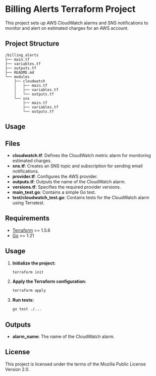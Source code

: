 # Billing Alerts Terraform Project

This project sets up AWS CloudWatch alarms and SNS notifications to monitor and alert on estimated charges for an AWS account.

## Project Structure

```
/billing_alerts
├── main.tf
├── variables.tf
├── outputs.tf
├── README.md
└── modules
    ├── cloudwatch
    │   ├── main.tf
    │   ├── variables.tf
    │   └── outputs.tf
    └── sns
        ├── main.tf
        ├── variables.tf
        └── outputs.tf
```

## Usage

## Files

- **cloudwatch.tf**: Defines the CloudWatch metric alarm for monitoring estimated charges.
- **sns.tf**: Creates an SNS topic and subscription for sending email notifications.
- **provider.tf**: Configures the AWS provider.
- **outputs.tf**: Outputs the name of the CloudWatch alarm.
- **versions.tf**: Specifies the required provider versions.
- **main_test.go**: Contains a simple Go test.
- **test/cloudwatch_test.go**: Contains tests for the CloudWatch alarm using Terratest.

## Requirements

- [Terraform](https://www.terraform.io/downloads.html) >= 1.5.6
- [Go](https://golang.org/dl/) >= 1.21

## Usage

1. **Initialize the project:**

    ```sh
    terraform init
    ```

2. **Apply the Terraform configuration:**

    ```sh
    terraform apply
    ```

3. **Run tests:**

    ```sh
    go test ./...
    ```

## Outputs

- **alarm_name**: The name of the CloudWatch alarm.

## License

This project is licensed under the terms of the Mozilla Public License Version 2.0.


